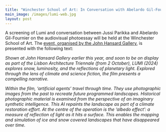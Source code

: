 ```yaml
---
title: "Winchester School of Art: In Conversation with Abelardo Gil-Fournier and Jussi Parikka"
main_image: /images/lumi-web.jpg
layout: post
---
```


A screening of Lumi and conversation between Jussi Parikka and Abelardo Gil-Fournier on the audiovisual photoessay will be held at the Winchester School of Art. The <a href="https://jhg.art/events/lumi-in-conversation/">event, organised by the John Hansard Gallery</a>, is presented with the following text:

*Shown at John Hansard Gallery earlier this year, and soon to be on display as part of the Lisbon Architecture Triennale (from 2 October), LUMI (2024) explores snow, luminosity, and the reflections of planetary light. Explored through the lens of climate and science fiction, the film presents a compelling narrative.*

*Within the film, ‘artificial agents’ travel through time. They use photographic images from the past to recreate future programmed landscapes. Historical photographic material is examined from the perspective of an imaginary synthetic intelligence. This AI repaints the landscape as part of a climate restoration effort. At the centre of the operation is the ‘albedo effect’: a measure of reflection of light as it hits a surface. This enables the mapping and simulation of ice and snow covered landscapes that have disappeared over time.*
